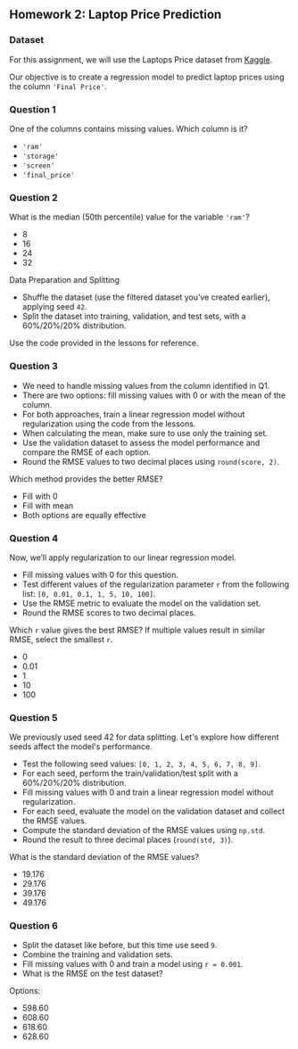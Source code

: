 ## Homework 2: Laptop Price Prediction

### Dataset

For this assignment, we will use the Laptops Price dataset from [Kaggle](https://www.kaggle.com/datasets/juanmerinobermejo/laptops-price-dataset).

Our objective is to create a regression model to predict laptop prices using the column `'Final Price'`.

### Question 1

One of the columns contains missing values. Which column is it?

- `'ram'`
- `'storage'`
- `'screen'`
- `'final_price'`

### Question 2

What is the median (50th percentile) value for the variable `'ram'`?

- 8
- 16
- 24
- 32

Data Preparation and Splitting

- Shuffle the dataset (use the filtered dataset you’ve created earlier), applying seed `42`.
- Split the dataset into training, validation, and test sets, with a 60%/20%/20% distribution.

Use the code provided in the lessons for reference.

### Question 3

- We need to handle missing values from the column identified in Q1.
- There are two options: fill missing values with 0 or with the mean of the column.
- For both approaches, train a linear regression model without regularization using the code from the lessons.
- When calculating the mean, make sure to use only the training set.
- Use the validation dataset to assess the model performance and compare the RMSE of each option.
- Round the RMSE values to two decimal places using `round(score, 2)`.

Which method provides the better RMSE?

- Fill with 0
- Fill with mean
- Both options are equally effective

### Question 4

Now, we’ll apply regularization to our linear regression model.

- Fill missing values with 0 for this question.
- Test different values of the regularization parameter `r` from the following list: `[0, 0.01, 0.1, 1, 5, 10, 100]`.
- Use the RMSE metric to evaluate the model on the validation set.
- Round the RMSE scores to two decimal places.

Which `r` value gives the best RMSE? If multiple values result in similar RMSE, select the smallest `r`.

- 0
- 0.01
- 1
- 10
- 100

### Question 5

We previously used seed 42 for data splitting. Let's explore how different seeds affect the model's performance.

- Test the following seed values: `[0, 1, 2, 3, 4, 5, 6, 7, 8, 9]`.
- For each seed, perform the train/validation/test split with a 60%/20%/20% distribution.
- Fill missing values with 0 and train a linear regression model without regularization.
- For each seed, evaluate the model on the validation dataset and collect the RMSE values.
- Compute the standard deviation of the RMSE values using `np.std`.
- Round the result to three decimal places (`round(std, 3)`).

What is the standard deviation of the RMSE values?

- 19.176
- 29.176
- 39.176
- 49.176


### Question 6

- Split the dataset like before, but this time use seed `9`.
- Combine the training and validation sets.
- Fill missing values with 0 and train a model using `r = 0.001`.
- What is the RMSE on the test dataset?

Options:

- 598.60
- 608.60
- 618.60
- 628.60
